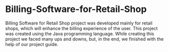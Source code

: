 # Billing-Software-for-Retail-Shop
Billing Software for Retail Shop project was developed mainly for retail shops, which will enhance the billing experience of the user. This project was created using the Java programming language. While creating this project we faced many ups and downs, but, in the end, we finished with the help of our project guide.
